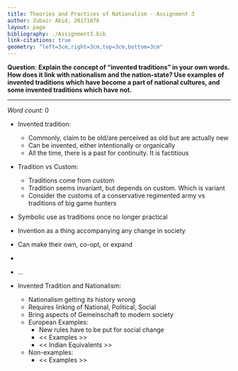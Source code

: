 ```yaml
---
title: Theories and Practices of Nationalism - Assignment 3
author: Zubair Abid, 20171076
layout: page
bibliography: ./Assignment3.bib
link-citations: true
geometry: "left=3cm,right=3cm,top=3cm,bottom=3cm"
---
```


**Question**: 
**Explain the concept of “invented traditions” in your own words. How does it 
link with nationalism and the nation-state? Use examples of invented 
traditions which have become a part of national cultures, and some invented 
traditions which have not.**

<hr>

*Word count:* 0

- Invented tradition:
    - Commonly, claim to be old/are perceived as old but are actually new
    - Can be invented, either intentionally or organically
    - All the time, there is a past for continuity. It is factitious
- Tradition vs Custom:
    - Traditions come from custom
    - Tradition seems invariant, but depends on custom. Which is variant
    - Consider the customs of a conservative regimented army vs traditions of
      big game hunters
- Symbolic use as traditions once no longer practical
- Invention as a thing accompanying any change in society
- Can make their own, co-opt, or expand
- 
- ...

- Invented Tradition and Nationalism:
    - Nationalism getting its history wrong
    - Requires linking of National, Political, Social
    - Bring aspects of Gemeinschaft to modern society
    - European Examples:
        - New rules have to be put for social change
        - << Examples >>
        - << Indian Equivalents >>
    - Non-examples:
        - << Examples >>
